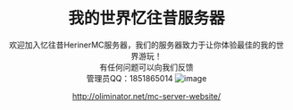 
<div align="center">

# 我的世界忆往昔服务器
欢迎加入忆往昔HerinerMC服务器，我们的服务器致力于让你体验最佳的我的世界游玩！
<br>有任何问题可以向我们反馈
<br>管理员QQ：1851865014
![image](https://i.imgur.com/pM5JUDS.png)

http://oliminator.net/mc-server-website/
</div>
